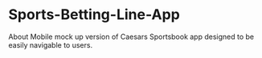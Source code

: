 # Sports-Betting-Line-App 
About
Mobile mock up version of Caesars Sportsbook app designed to be easily navigable to users.
